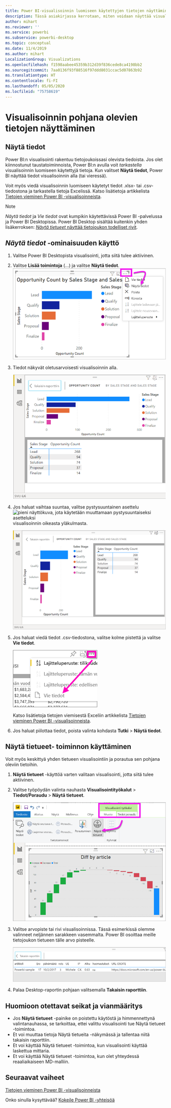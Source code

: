 ```yaml
---
title: Power BI-visualisoinnin luomiseen käytettyjen tietojen näyttäminen
description: Tässä asiakirjassa kerrotaan, miten voidaan näyttää visualisoinnin luomiseen käytetyt tiedot Power BI:ssä ja miten kyseiset tiedot viedään .csv-tiedostoon.
author: mihart
ms.reviewer: ''
ms.service: powerbi
ms.subservice: powerbi-desktop
ms.topic: conceptual
ms.date: 11/4/2019
ms.author: mihart
LocalizationGroup: Visualizations
ms.openlocfilehash: f1598aabee45359b312d39f836cede8ca4198bb2
ms.sourcegitcommit: 7aa0136f93f88516f97ddd8031ccac5d07863b92
ms.translationtype: HT
ms.contentlocale: fi-FI
ms.lasthandoff: 05/05/2020
ms.locfileid: "75758619"
---
```

# <a name="display-a-visualizations-underlying-data"></a>Visualisoinnin pohjana olevien tietojen näyttäminen

## <a name="show-data"></a>Näytä tiedot
Power BI:n visualisointi rakentuu tietojoukoissasi olevista tiedoista. Jos olet kiinnostunut taustatoiminnoista, Power BI:n avulla voit *tarkastella* visualisoinnin luomiseen käytettyjä tietoja. Kun valitset **Näytä tiedot**, Power BI näyttää tiedot visualisoinnin alla (tai vieressä).

Voit myös viedä visualisoinnin luomiseen käytetyt tiedot .xlsx- tai .csv-tiedostona ja tarkastella tietoja Excelissä. Katso lisätietoja artikkelista [Tietojen vieminen Power BI -visualisoinneista](power-bi-visualization-export-data.md).

> [!NOTE]
> *Näytä tiedot* ja *Vie tiedot* ovat kumpikin käytettävissä Power BI -palvelussa ja Power BI Desktopissa. Power BI Desktop sisältää kuitenkin yhden lisäkerroksen: [*Näytä tietueet* näyttää tietojoukon todelliset rivit](../desktop-see-data-see-records.md).
> 
> 

## <a name="using-show-data"></a>*Näytä tiedot* -ominaisuuden käyttö 
1. Valitse Power BI Desktopista visualisointi, jotta siitä tulee aktiivinen.

2. Valitse **Lisää toimintoja** (...) ja valitse **Näytä tiedot**. 
    ![Näytä tiedot -näyttöasetus](media/service-reports-show-data/power-bi-more-action.png)


3. Tiedot näkyvät oletusarvoisesti visualisoinnin alla.
   
   ![visualisointi ja tietojen pystysuuntainen näyttö](media/service-reports-show-data/power-bi-show-data-below.png)

4. Jos haluat vaihtaa suuntaa, valitse pystysuuntainen asettelu ![pieni näyttökuva, jota käytetään muuttamaan pystysuuntaiseksi asetteluksi](media/service-reports-show-data/power-bi-vertical-icon-new.png) visualisoinnin oikeasta yläkulmasta.
   
   ![visualisointi ja tietojen vaakasuuntainen näyttö](media/service-reports-show-data/power-bi-show-data-side.png)
5. Jos haluat viedä tiedot .csv-tiedostona, valitse kolme pistettä ja valitse **Vie tiedot**.
   
    ![valitse Vie tiedot](media/service-reports-show-data/power-bi-export-data-new.png)
   
    Katso lisätietoja tietojen viemisestä Exceliin artikkelista [Tietojen vieminen Power BI -visualisoinneista](power-bi-visualization-export-data.md).
6. Jos haluat piilottaa tiedot, poista valinta kohdasta **Tutki** > **Näytä tiedot**.

## <a name="using-show-records"></a>Näytä tietueet- toiminnon käyttäminen
Voit myös keskittyä yhden tietueen visualisointiin ja porautua sen pohjana oleviin tietoihin. 

1. **Näytä tietueet** -käyttöä varten valitaan visualisointi, jotta siitä tulee aktiivinen. 

2. Valitse työpöydän valinta nauhasta **Visualisointityökalut** > **Tiedot/Poraudu** > **Näytä tietueet**. 

    ![Näyttökuva, jossa Näytä tietueet valittuna.](media/service-reports-show-data/power-bi-see-record.png)

3. Valitse arvopiste tai rivi visualisoinnissa. Tässä esimerkissä olemme valinneet neljännen sarakkeen vasemmalta. Power BI osoittaa meille tietojoukon tietueen tälle arvo pisteelle.

    ![Näyttökuva yhdestä tietueesta tietojoukossa.](media/service-reports-show-data/power-bi-row.png)

4. Palaa Desktop-raportin pohjaan valitsemalla **Takaisin raporttiin**. 

## <a name="considerations-and-troubleshooting"></a>Huomioon otettavat seikat ja vianmääritys

- Jos **Näytä tietueet** -painike on poistettu käytöstä ja himmennettynä valintanauhassa, se tarkoittaa, ettei valittu visualisointi tue Näytä tietueet -toimintoa.
- Et voi muuttaa tietoja Näytä tietueita -näkymässä ja tallentaa niitä takaisin raporttiin.
- Et voi käyttää Näytä tietueet -toimintoa, kun visualisointi käyttää laskettua mittaria.
- Et voi käyttää Näytä tietueet -toimintoa, kun olet yhteydessä reaaliaikaiseen MD-malliin.  

## <a name="next-steps"></a>Seuraavat vaiheet
[Tietojen vieminen Power BI -visualisoinneista](power-bi-visualization-export-data.md)    

Onko sinulla kysyttävää? [Kokeile Power BI -yhteisöä](https://community.powerbi.com/)

